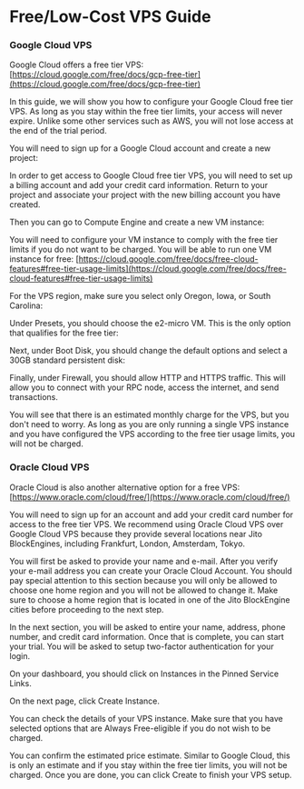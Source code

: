 # Free/Low-Cost VPS Guide

### Google Cloud VPS <a href="#google-cloud-vps" id="google-cloud-vps"></a>

Google Cloud offers a free tier VPS: [https://cloud.google.com/free/docs/gcp-free-tier](https://cloud.google.com/free/docs/gcp-free-tier)

In this guide, we will show you how to configure your Google Cloud free tier VPS. As long as you stay within the free tier limits, your access will never expire. Unlike some other services such as AWS, you will not lose access at the end of the trial period.

You will need to sign up for a Google Cloud account and create a new project:

In order to get access to Google Cloud free tier VPS, you will need to set up a billing account and add your credit card information. Return to your project and associate your project with the new billing account you have created.

Then you can go to Compute Engine and create a new VM instance:

You will need to configure your VM instance to comply with the free tier limits if you do not want to be charged. You will be able to run one VM instance for free: [https://cloud.google.com/free/docs/free-cloud-features#free-tier-usage-limits](https://cloud.google.com/free/docs/free-cloud-features#free-tier-usage-limits)

For the VPS region, make sure you select only Oregon, Iowa, or South Carolina:

Under Presets, you should choose the e2-micro VM. This is the only option that qualifies for the free tier:

Next, under Boot Disk, you should change the default options and select a 30GB standard persistent disk:

Finally, under Firewall, you should allow HTTP and HTTPS traffic. This will allow you to connect with your RPC node, access the internet, and send transactions.

You will see that there is an estimated monthly charge for the VPS, but you don't need to worry. As long as you are only running a single VPS instance and you have configured the VPS according to the free tier usage limits, you will not be charged.

### Oracle Cloud VPS <a href="#oracle-cloud-vps" id="oracle-cloud-vps"></a>

Oracle Cloud is also another alternative option for a free VPS: [https://www.oracle.com/cloud/free/](https://www.oracle.com/cloud/free/)

You will need to sign up for an account and add your credit card number for access to the free tier VPS. We recommend using Oracle Cloud VPS over Google Cloud VPS because they provide several locations near Jito BlockEngines, including Frankfurt, London, Amsterdam, Tokyo.

You will first be asked to provide your name and e-mail. After you verify your e-mail address you can create your Oracle Cloud Account. You should pay special attention to this section because you will only be allowed to choose one home region and you will not be allowed to change it. Make sure to choose a home region that is located in one of the Jito BlockEngine cities before proceeding to the next step.

In the next section, you will be asked to entire your name, address, phone number, and credit card information. Once that is complete, you can start your trial. You will be asked to setup two-factor authentication for your login.

On your dashboard, you should click on Instances in the Pinned Service Links.

On the next page, click Create Instance.

You can check the details of your VPS instance. Make sure that you have selected options that are Always Free-eligible if you do not wish to be charged.

You can confirm the estimated price estimate. Similar to Google Cloud, this is only an estimate and if you stay within the free tier limits, you will not be charged. Once you are done, you can click Create to finish your VPS setup.
